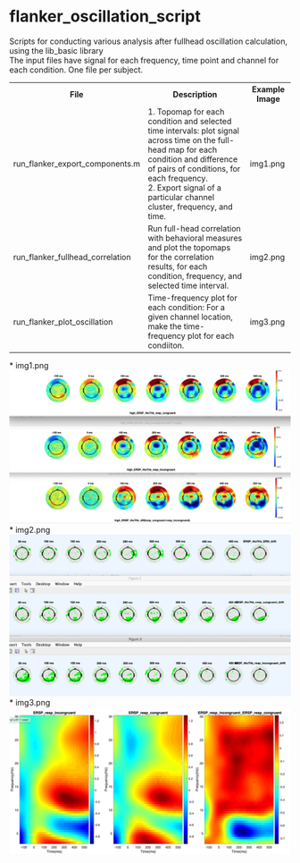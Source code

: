 # flanker_oscillation_script
Scripts for conducting various analysis after fullhead oscillation calculation, using the lib_basic library   
The input files have signal for each frequency, time point and channel for each condition. One file per subject.
<table>

<tr>
<th>File</th>
<th>Description</th>
<th>Example Image</th>
</tr>
  
<tr>
<td>run_flanker_export_components.m</td>
<td>1. Topomap for each condition and selected time intervals: plot signal across time on the full-head map for each condition and difference of pairs of conditions, 
for each frequency.<br > 2. Export signal of a particular channel cluster, frequency, and time.</td>
<td>img1.png</td>
</tr>

<tr>
<td>run_flanker_fullhead_correlation</td>
<td>Run full-head correlation with behavioral measures and plot the topomaps for the correlation results, for each condition, frequency, and selected time interval. </td>
<td>img2.png</td>
</tr>

<tr>
<td>run_flanker_plot_oscillation</td>
<td>Time-frequency plot for each condition: For a given channel location, make the time-frequency plot for each condiiton.</td>
<td>img3.png</td>
</tr>
</table>
* img1.png  
<img src = "https://github.com/sindhri/flanker_oscillation_script/blob/main/git_img/img1.png" width = "900">
* img2.png  
<img src = "https://github.com/sindhri/flanker_oscillation_script/blob/main/git_img/img2.png" width = "900">
* img3.png  
<img src = "https://github.com/sindhri/flanker_oscillation_script/blob/main/git_img/img3.png" width = "900">
